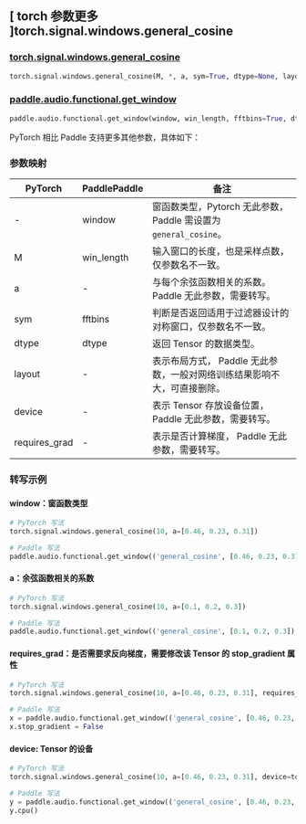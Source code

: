 ## [ torch 参数更多 ]torch.signal.windows.general_cosine
### [torch.signal.windows.general_cosine](https://pytorch.org/docs/stable/generated/torch.signal.windows.general_cosine.html)

```python
torch.signal.windows.general_cosine(M, *, a, sym=True, dtype=None, layout=torch.strided, device=None, requires_grad=False)
```

### [paddle.audio.functional.get_window](https://www.paddlepaddle.org.cn/documentation/docs/zh/2.6/api/paddle/audio/functional/get_window_cn.html#get-window)

```python
paddle.audio.functional.get_window(window, win_length, fftbins=True, dtype='float64')
```

PyTorch 相比 Paddle 支持更多其他参数，具体如下：
### 参数映射

| PyTorch       | PaddlePaddle | 备注                                                   |
| ------------- | ------------ | ------------------------------------------------------ |
| - | window |  窗函数类型，Pytorch 无此参数，Paddle 需设置为 `general_cosine`。 |
| M  | win_length            | 输入窗口的长度，也是采样点数，仅参数名不一致。 |
| a         | -           | 与每个余弦函数相关的系数。Paddle 无此参数，需要转写。|
| sym        | fftbins       | 判断是否返回适用于过滤器设计的对称窗口，仅参数名不一致。  |
| dtype        | dtype     | 返回 Tensor 的数据类型。 |
| layout | -   | 表示布局方式， Paddle 无此参数，一般对网络训练结果影响不大，可直接删除。 |
| device | -   | 表示 Tensor 存放设备位置，Paddle 无此参数，需要转写。 |
| requires_grad | - | 表示是否计算梯度， Paddle 无此参数，需要转写。 |

### 转写示例

#### window：窗函数类型
```python
# PyTorch 写法
torch.signal.windows.general_cosine(10, a=[0.46, 0.23, 0.31])

# Paddle 写法
paddle.audio.functional.get_window(('general_cosine', [0.46, 0.23, 0.31]), 10)
```

#### a：余弦函数相关的系数
```python
# PyTorch 写法
torch.signal.windows.general_cosine(10, a=[0.1, 0.2, 0.3])

# Paddle 写法
paddle.audio.functional.get_window(('general_cosine', [0.1, 0.2, 0.3]), 10)
```

#### requires_grad：是否需要求反向梯度，需要修改该 Tensor 的 stop_gradient 属性
```python
# PyTorch 写法
torch.signal.windows.general_cosine(10, a=[0.46, 0.23, 0.31], requires_grad=True)

# Paddle 写法
x = paddle.audio.functional.get_window(('general_cosine', [0.46, 0.23, 0.31]), 10)
x.stop_gradient = False
```

#### device: Tensor 的设备
```python
# PyTorch 写法
torch.signal.windows.general_cosine(10, a=[0.46, 0.23, 0.31], device=torch.device('cpu'))

# Paddle 写法
y = paddle.audio.functional.get_window(('general_cosine', [0.46, 0.23, 0.31]), 10)
y.cpu()
```
